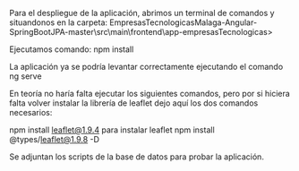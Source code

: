 Para el despliegue de la aplicación, abrimos un terminal
de comandos y situandonos en la carpeta:
EmpresasTecnologicasMalaga-Angular-SpringBootJPA-master\src\main\frontend\app-empresasTecnologicas> 

Ejecutamos comando:
npm install

La aplicación ya se podría levantar correctamente ejecutando el comando
ng serve


En teoría no haría falta ejecutar los siguientes comandos, pero
por si hiciera falta volver instalar la librería de leaflet
dejo aquí los dos comandos necesarios:

npm install leaflet@1.9.4 para instalar leaflet
npm install @types/leaflet@1.9.8 -D

Se adjuntan los scripts de la base de datos para probar la aplicación.

